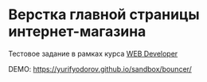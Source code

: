 # Верстка главной страницы интернет-магазина

<p>Тестовое задание в рамках курса <a href="http://levelp.ru/courses/veb-tekhnologii/web-developer/" target="_blank">WEB Developer</a></p>
<p>DEMO: <a href="https://yurifyodorov.github.io/sandbox/bouncer/" target="_blank">https://yurifyodorov.github.io/sandbox/bouncer/</a></p>
